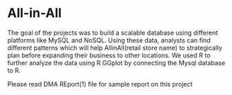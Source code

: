 # All-in-All


The goal of the projects was to build a scalable database using different platforms like MySQL and NoSQL. Using these data, analysts can find different patterns which will help AllinAll(retail store name) to strategically plan before expanding their business to other locations. We used R to further analyze the data using R GGplot by connecting the Mysql database to R.

Please read DMA REport(1) file for sample report on this project
